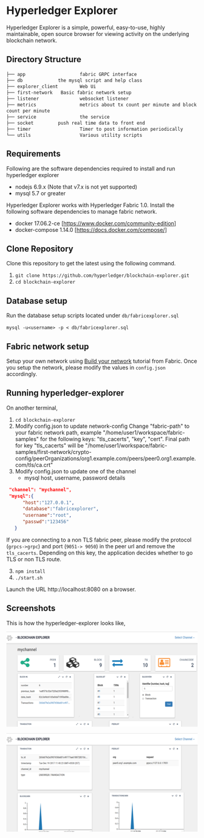 # Hyperledger Explorer

Hyperledger Explorer is a simple, powerful, easy-to-use, highly maintainable, open source browser for viewing activity on the underlying blockchain network.

## Directory Structure
```
├── app                    fabric GRPC interface
├── db			   the mysql script and help class
├── explorer_client        Web Ui
├── first-network	Basic fabric network setup
├── listener               websocket listener
├── metrics                metrics about tx count per minute and block count per minute
├── service                the service 
├── socket		   push real time data to front end
├── timer                  Timer to post information periodically  
└── utils                  Various utility scripts 
```


## Requirements


Following are the software dependencies required to install and run hyperledger explorer 
* nodejs 6.9.x (Note that v7.x is not yet supported)
* mysql 5.7 or greater

Hyperledger Explorer works with Hyperledger Fabric 1.0.  Install the following software dependencies to manage fabric network.
* docker 17.06.2-ce [https://www.docker.com/community-edition]
* docker-compose 1.14.0 [https://docs.docker.com/compose/]

## Clone Repository

Clone this repository to get the latest using the following command.
1. `git clone https://github.com/hyperledger/blockchain-explorer.git`
2. `cd blockchain-explorer`

## Database setup
Run the database setup scripts located under `db/fabricexplorer.sql`

`mysql -u<username> -p < db/fabricexplorer.sql`

## Fabric network setup

 Setup your own network using [Build your network](http://hyperledger-fabric.readthedocs.io/en/latest/build_network.html) tutorial from Fabric. Once you setup the network, please modify the values in `config.json` accordingly. 

## Running hyperledger-explorer

On another terminal, 
1. `cd blockchain-explorer`
2. Modify config.json to update network-config
Change "fabric-path" to your fabric network path, example "/home/user1/workspace/fabric-samples" for the following keys: "tls_cacerts", "key", "cert".
Final path for key "tls_cacerts" will be "/home/user1/workspace/fabric-samples/first-network/crypto-config/peerOrganizations/org1.example.com/peers/peer0.org1.example.com/tls/ca.crt"
3. Modify config.json to update one of the channel 
	* mysql host, username, password details
```json
 "channel": "mychannel",
 "mysql":{
      "host":"127.0.0.1",
      "database":"fabricexplorer",
      "username":"root",
      "passwd":"123456"
   }
```
If you are connecting to a non TLS fabric peer, please modify the 
protocol (`grpcs->grpc`) and port (`9051-> 9050`) in the peer url and remove the `tls_cacerts`. Depending on this key, the application decides whether to go TLS or non TLS route.

3. `npm install`
4. `./start.sh`

Launch the URL http://localhost:8080 on a browser.

## Screenshots

This is how the hyperledger-explorer looks like,

![Hyperledger Explorer](https://raw.githubusercontent.com/JeevaSang/blockchainimage/master/explorer1.png)

![Hyperledger Explorer](https://raw.githubusercontent.com/JeevaSang/blockchainimage/master/explorer2.png)
 
